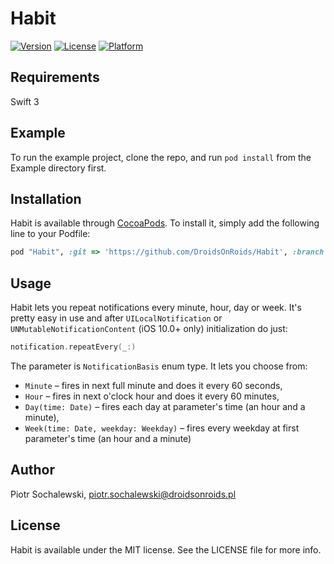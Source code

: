 # Habit

[![Version](https://img.shields.io/cocoapods/v/Habit.svg?style=flat)](http://cocoapods.org/pods/Habit)
[![License](https://img.shields.io/cocoapods/l/Habit.svg?style=flat)](http://cocoapods.org/pods/Habit)
[![Platform](https://img.shields.io/cocoapods/p/Habit.svg?style=flat)](http://cocoapods.org/pods/Habit)

## Requirements

Swift 3

## Example

To run the example project, clone the repo, and run `pod install` from the Example directory first.

## Installation

Habit is available through [CocoaPods](http://cocoapods.org). To install
it, simply add the following line to your Podfile:

```ruby
pod "Habit", :git => 'https://github.com/DroidsOnRoids/Habit', :branch => 'swift3'
```

## Usage

Habit lets you repeat notifications every minute, hour, day or week. It's pretty easy in use and after `UILocalNotification` or `UNMutableNotificationContent` (iOS 10.0+ only) initialization do just:
```swift
notification.repeatEvery(_:)
```

The parameter is `NotificationBasis` enum type. It lets you choose from:
* `Minute` – fires in next full minute and does it every 60 seconds,
* `Hour` – fires in next o'clock hour and does it every 60 minutes,
* `Day(time: Date)` – fires each day at parameter's time (an hour and a minute),
* `Week(time: Date, weekday: Weekday)` – fires every weekday at first parameter's time (an hour and a minute)

## Author

Piotr Sochalewski, piotr.sochalewski@droidsonroids.pl

## License

Habit is available under the MIT license. See the LICENSE file for more info.
